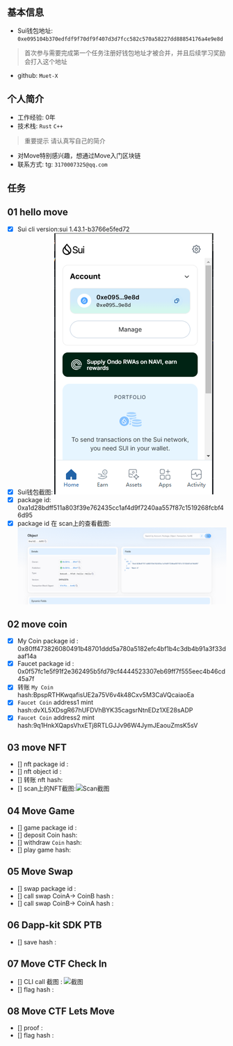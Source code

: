 ## 基本信息
- Sui钱包地址: `0xe095104b370edfdf9f70df9f407d3d7fcc582c570a58227dd88854176a4e9e8d`
> 首次参与需要完成第一个任务注册好钱包地址才被合并，并且后续学习奖励会打入这个地址
- github: `Muet-X`

## 个人简介
- 工作经验: 0年
- 技术栈: `Rust` `C++`
> 重要提示 请认真写自己的简介
- 对Move特别感兴趣，想通过Move入门区块链
- 联系方式: tg: `3170007325@qq.com` 

## 任务

##   01 hello move  
- [x] Sui cli version:sui 1.43.1-b3766e5fed72
- [x] Sui钱包截图: ![Sui钱包截图](./images/img.png)
- [x] package id: 0xa1d28bdff511a803f39e762435cc1af4d9f7240aa557f87c1519268fcbf46d95
- [x] package id 在 scan上的查看截图:![Scan截图](./images/img_1.png)

##   02 move coin
- [x] My Coin package id : 0x80ff473826080491b48701ddd5a780a5182efc4bf1b4c3db4b91a3f33daaf14a
- [x] Faucet package id :  0x0f57fc1e5f91f2e362495b5fd79cf4444523307eb69ff7f555eec4b46cd45a7f
- [x] 转账 `My Coin` hash:BpspRTHKwqafisUE2a75V6v4k48Cxv5M3CaVQcaiaoEa
- [x] `Faucet Coin` address1 mint hash:dvXL5XDsgR67hUFDVhBYK35cagsrNtnEDz1XE28sADP
- [x] `Faucet Coin` address2 mint hash:9q1HnkXQapsVhxETj8RTLGJJv96W4JymJEaouZmsK5sV

##   03 move NFT
- [] nft package id :
- [] nft object id : 
- [] 转账 nft  hash:
- [] scan上的NFT截图:![Scan截图](./images/你的图片地址)

##   04 Move Game
- [] game package id :
- [] deposit Coin hash:
- [] withdraw `Coin` hash:
- [] play game hash:

##   05 Move Swap
- [] swap package id :
- [] call swap CoinA-> CoinB  hash :
- [] call swap CoinB-> CoinA  hash :

##   06 Dapp-kit SDK PTB
- [] save hash :

##   07 Move CTF Check In
- [] CLI call 截图 : ![截图](./images/你的图片地址)
- [] flag hash :

##   08 Move CTF Lets Move
- [] proof : 
- [] flag hash :

